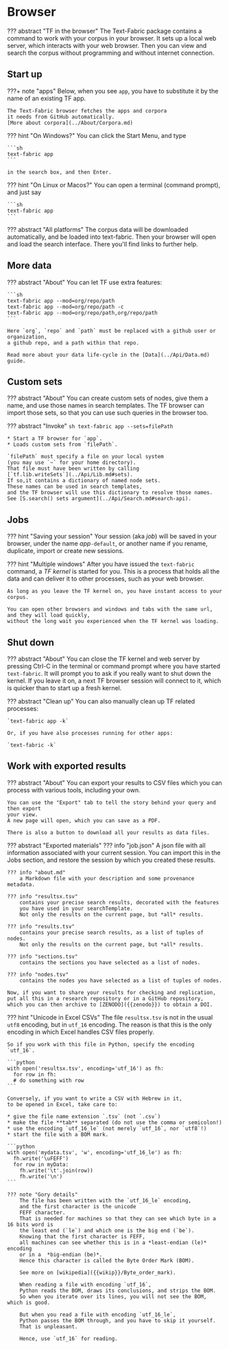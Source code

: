 # Browser

??? abstract "TF in the browser"
    The Text-Fabric package contains a command to
    work with your corpus in your browser.
    It sets up a local web server, which interacts with your web browser.
    Then you can view and search the corpus without programming and without
    internet connection.

## Start up

???+ note "apps"
    Below, when you see `app`, you have to substitute it by the name
    of an existing TF app.

    The Text-Fabric browser fetches the apps and corpora
    it needs from GitHub automatically.
    [More about corpora](../About/Corpora.md)

??? hint "On Windows?"
    You can click the Start Menu, and type

    ```sh
    text-fabric app
    ```

    in the search box, and then Enter.

??? hint "On Linux or Macos?"
    You can open a terminal (command prompt), and just say

    ```sh
    text-fabric app
    ```

??? abstract "All platforms"
    The corpus data will be downloaded automatically,
    and be loaded into text-fabric.
    Then your browser will open and load the search interface.
    There you'll find links to further help.

## More data

??? abstract "About"
    You can let TF use extra features: 

    ```sh
    text-fabric app --mod=org/repo/path
    text-fabric app --mod=org/repo/path -c
    text-fabric app --mod=org/repo/path,org/repo/path
    ```

    Here `org`, `repo` and `path` must be replaced with a github user or organization,
    a github repo, and a path within that repo.

    Read more about your data life-cycle in the [Data](../Api/Data.md) guide.

## Custom sets

??? abstract "About"
    You can create custom sets of nodes, give them a name, and use those names
    in search templates. 
    The TF browser can import those sets, so that you can use such queries in the browser too.

??? abstract "Invoke"
    ```sh
    text-fabric app --sets=filePath
    ```

    * Start a TF browser for `app`.
    * Loads custom sets from `filePath`.

    `filePath` must specify a file on your local system
    (you may use `~` for your home directory).
    That file must have been written by calling
    [`tf.lib.writeSets`](../Api/Lib.md#sets).
    If so,it contains a dictionary of named node sets.
    These names can be used in search templates,
    and the TF browser will use this dictionary to resolve those names.
    See [S.search() sets argument](../Api/Search.md#search-api).

## Jobs

??? hint "Saving your session"
    Your session (aka *job*) will be saved in your browser,
    under the name *app*`-default`,
    or another name if you rename, duplicate, import or create new sessions.

??? hint "Multiple windows"
    After you have issued the `text-fabric` command, a *TF kernel* is started for you.
    This is a process that holds all the data and can deliver it to other processes,
    such as your web browser.

    As long as you leave the TF kernel on, you have instant access to your corpus.

    You can open other browsers and windows and tabs with the same url,
    and they will load quickly,
    without the long wait you experienced when the TF kernel was loading.

## Shut down

??? abstract "About"
    You can close the TF kernel and web server by pressing Ctrl-C in the terminal
    or command prompt where you have started `text-fabric`.
    It will prompt you to ask if you really want to shut down the kernel.
    If you leave it on, a next TF browser session will connect to it, which is quicker
    than to start up a fresh kernel.

??? abstract "Clean up"
    You can also manually clean up TF related processes:

    `text-fabric app -k`
    
    Or, if you have also processes running for other apps:
    
    `text-fabric -k` 

## Work with exported results

??? abstract "About"
    You can export your results to CSV files which you can process with various tools,
    including your own.

    You can use the "Export" tab to tell the story behind your query and then export
    your view.
    A new page will open, which you can save as a PDF.
    
    There is also a button to download all your results as data files.

??? abstract "Exported materials"
    ??? info "job.json"
        A json file with all information associated with your current session.
        You can import this in the Jobs section, and restore the session by which
        you created these results.

    ??? info "about.md"
        a Markdown file with your description and some provenance metadata.

    ??? info "resultsx.tsv"
        contains your precise search results, decorated with the features
        you have used in your searchTemplate.
        Not only the results on the current page, but *all* results.

    ??? info "results.tsv"
        contains your precise search results, as a list of tuples of nodes.
        Not only the results on the current page, but *all* results.

    ??? info "sections.tsv"
        contains the sections you have selected as a list of nodes.

    ??? info "nodes.tsv"
        contains the nodes you have selected as a list of tuples of nodes.

    Now, if you want to share your results for checking and replication,
    put all this in a research repository or in a GitHub repository,
    which you can then archive to [ZENODO]({{zenodo}}) to obtain a DOI.

??? hint "Unicode in Excel CSVs"
    The file `resultsx.tsv` is not in the usual `utf8` encoding,
    but in `utf_16` encoding.
    The reason is that this is the only encoding
    in which Excel handles CSV files properly.

    So if you work with this file in Python, specify the encoding `utf_16`.

    ```python
    with open('resultsx.tsv', encoding='utf_16') as fh:
      for row in fh:
      # do something with row 
    ```

    Conversely, if you want to write a CSV with Hebrew in it,
    to be opened in Excel, take care to:

    * give the file name extension `.tsv` (not `.csv`)
    * make the file **tab** separated (do not use the comma or semicolon!)
    * use the encoding `utf_16_le` (not merely `utf_16`, nor `utf8`!)
    * start the file with a BOM mark.

    ```python
    with open('mydata.tsv', 'w', encoding='utf_16_le') as fh:
      fh.write('\uFEFF')
      for row in myData:
        fh.write('\t'.join(row))
        fh.write('\n')
    ```

    ??? note "Gory details"
        The file has been written with the `utf_16_le` encoding,
        and the first character is the unicode
        FEFF character.
        That is needed for machines so that they can see which byte in a 16 bits word is
        the least end (`le`) and which one is the big end (`be`).
        Knowing that the first character is FEFF,
        all machines can see whether this is in a *least-endian (le)* encoding
        or in a  *big-endian (be)*.
        Hence this character is called the Byte Order Mark (BOM).
        
        See more on [wikipedia]({{wikip}}/Byte_order_mark).

        When reading a file with encoding `utf_16`,
        Python reads the BOM, draws its conclusions, and strips the BOM.
        So when you iterate over its lines, you will not see the BOM, which is good.
        
        But when you read a file with encoding `utf_16_le`,
        Python passes the BOM through, and you have to skip it yourself.
        That is unpleasant.
        
        Hence, use `utf_16` for reading.  
